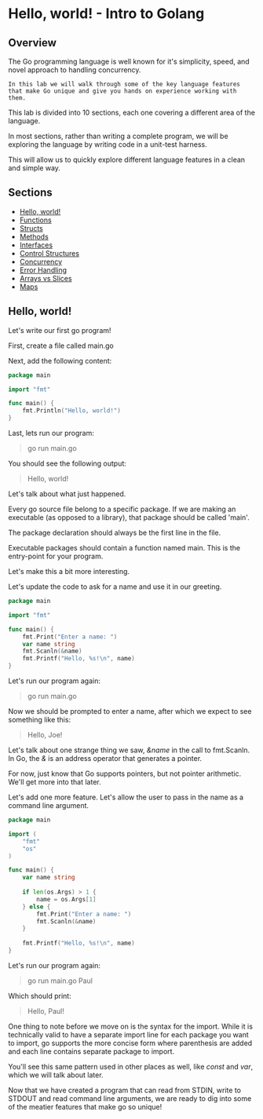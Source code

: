 # Hello, world! - Intro to Golang

## Overview

The Go programming language is well known for it's simplicity, speed, and novel approach to handling concurrency.

    In this lab we will walk through some of the key language features that make Go unique and give you hands on experience working with them.

This lab is divided into 10 sections, each one covering a different area of the language.

In most sections, rather than writing a complete program, we will be exploring the language by writing code in a unit-test harness.

This will allow us to quickly explore different language features in a clean and simple way.
 
## Sections 

 - [Hello, world!](#hello-world)
 - [Functions](functions.md)
 - [Structs](structs.md)
 - [Methods](methods.md)
 - [Interfaces](interfaces.md)
 - [Control Structures](control-structures.md)
 - [Concurrency](concurrency.md)
 - [Error Handling](error-handling.md)
 - [Arrays vs Slices](arrays-slices.md)
 - [Maps](maps.md)
  
## Hello, world!

Let's write our first go program!

First, create a file called main.go

Next, add the following content: 

```go
package main

import "fmt"

func main() {
	fmt.Println("Hello, world!")
}
```

Last, lets run our program:

> go run main.go

You should see the following output:
> Hello, world!

Let's talk about what just happened.

Every go source file belong to a specific package.  If we are making an executable (as opposed to a library), that package should be called 'main'.

The package declaration should always be the first line in the file.

Executable packages should contain a function named main.  This is the entry-point for your program.

Let's make this a bit more interesting.

Let's update the code to ask for a name and use it in our greeting.

```go
package main

import "fmt"

func main() {
	fmt.Print("Enter a name: ")
	var name string
	fmt.Scanln(&name)
	fmt.Printf("Hello, %s!\n", name)
}
```

Let's run our program again:
> go run main.go

Now we should be prompted to enter a name, after which we expect to see something like this:
> Hello, Joe!

Let's talk about one strange thing we saw, *&name* in the call to fmt.Scanln.  In Go, the *&* is an address operator that generates a pointer.

For now, just know that Go supports pointers, but not pointer arithmetic.  We'll get more into that later.

Let's add one more feature.  Let's allow the user to pass in the name as a command line argument.

```go
package main

import (
	"fmt"
	"os"
)

func main() {
	var name string
	
	if len(os.Args) > 1 {
	    name = os.Args[1]	
	} else {
	    fmt.Print("Enter a name: ")	
	    fmt.Scanln(&name)
    }
	
	fmt.Printf("Hello, %s!\n", name)
}
```

Let's run our program again:
> go run main.go Paul

Which should print:
> Hello, Paul!

One thing to note before we move on is the syntax for the import.  While it is technically valid to have a separate import line for each package you want to import, go supports the more concise form where parenthesis are added and each line contains separate package to import.

You'll see this same pattern used in other places as well, like *const* and *var*, which we will talk about later.

Now that we have created a program that can read from STDIN, write to STDOUT and read command line arguments, we are ready to dig into some of the meatier features that make go so unique!
